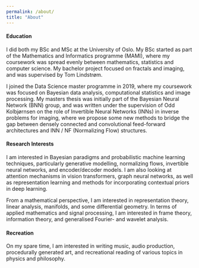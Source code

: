 ```yaml
---
permalink: /about/
title: "About"
---
```


#### Education

I did both my BSc and MSc at the University of Oslo. My BSc started as part of the Mathematics and Informatics programme (MAMI), where my coursework was spread evenly between mathematics, statistics and computer science. My bachelor project focused on fractals and imaging, and was supervised by Tom Lindstrøm.

I joined the Data Science master programme in 2019, where my coursework was focused on Bayesian data analysis, computational statistics and image processing. My masters thesis was initially part of the Bayesian Neural Network (BNN) group, and was written under the supervision of Odd Kolbjørnsen on the role of Invertible Neural Networks (INNs) in inverse problems for imaging, where we propose some new methods to bridge the gap between densely connected and convolutional feed-forward architectures and INN / NF (Normalizing Flow) structures.

#### Research Interests

I am interested in Bayesian paradigms and probabilistic machine learning techniques, particularly generative modelling, normalizing flows, invertible neural networks, and encoder/decoder models. I am also looking at attention mechanisms in vision transformers, graph neural networks, as well as representation learning and methods for incorporating contextual priors in deep learning.

From a mathematical perspective, I am interested in representation theory, linear analysis, manifolds, and some differential geometry. In terms of applied mathematics and signal processing, I am interested in frame theory, information theory, and generalised Fourier- and wavelet analysis.

#### Recreation

On my spare time, I am interested in writing music, audio production, procedurally generated art, and recreational reading of various topics in physics and philosophy.